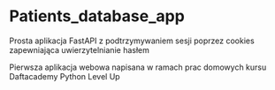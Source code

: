 # Patients_database_app
Prosta aplikacja FastAPI z podtrzymywaniem sesji poprzez cookies zapewniająca uwierzytelnianie hasłem 

Pierwsza aplikacja webowa napisana w ramach prac domowych kursu Daftacademy Python Level Up
